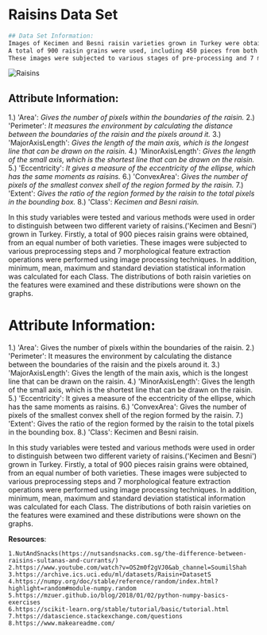 # Raisins Data Set
```bash
## Data Set Information:
Images of Kecimen and Besni raisin varieties grown in Turkey were obtained with CVS. 
A total of 900 raisin grains were used, including 450 pieces from both varieties. 
These images were subjected to various stages of pre-processing and 7 morphological features were extracted.
```
![Raisins](https://cdn-prod.medicalnewstoday.com/content/images/articles/325/325127/raisins-on-a-wooden-spoon.jpg) 

## Attribute Information:
1.) 'Area': *Gives the number of pixels within the boundaries of the raisin.*
2.) 'Perimeter': *It measures the environment by calculating the distance between the boundaries of the raisin and the pixels around it.*
3.) 'MajorAxisLength': *Gives the length of the main axis, which is the longest line that can be drawn on the raisin.*
4.) 'MinorAxisLength': *Gives the length of the small axis, which is the shortest line that can be drawn on the raisin.*
5.) 'Eccentricity': *It gives a measure of the eccentricity of the ellipse, which has the same moments as raisins.*
6.) 'ConvexArea': *Gives the number of pixels of the smallest convex shell of the region formed by the raisin.*
7.) 'Extent': *Gives the ratio of the region formed by the raisin to the total pixels in the bounding box.*
8.) 'Class': *Kecimen and Besni raisin.*

In this study variables were tested and various methods were used in order to distinguish between two different variety of raisins.('Kecimen and Besni') grown in Turkey. Firstly, a total of 900 pieces raisin grains were obtained, from an equal number of both varieties. These images were subjected to various preprocessing steps and 7 morphological feature extraction operations were performed using image processing techniques. In addition, minimum, mean, maximum and standard deviation statistical information was calculated for each Class. The distributions of both raisin varieties on the features were examined and these distributions were shown on the graphs.


# Attribute Information:
1.) 'Area': Gives the number of pixels within the boundaries of the raisin.
2.) 'Perimeter': It measures the environment by calculating the distance between the boundaries of the raisin and the pixels around it.
3.) 'MajorAxisLength': Gives the length of the main axis, which is the longest line that can be drawn on the raisin.
4.) 'MinorAxisLength': Gives the length of the small axis, which is the shortest line that can be drawn on the raisin.
5.) 'Eccentricity': It gives a measure of the eccentricity of the ellipse, which has the same moments as raisins.
6.) 'ConvexArea': Gives the number of pixels of the smallest convex shell of the region formed by the raisin.
7.) 'Extent': Gives the ratio of the region formed by the raisin to the total pixels in the bounding box.
8.) 'Class': Kecimen and Besni raisin.

In this study variables were tested and various methods were used in order to distinguish between two different variety of raisins.('Kecimen and Besni') grown in Turkey. Firstly, a total of 900 pieces raisin grains were obtained, from an equal number of both varieties. These images were subjected to various preprocessing steps and 7 morphological feature extraction operations were performed using image processing techniques. In addition, minimum, mean, maximum and standard deviation statistical information was calculated for each Class. The distributions of both raisin varieties on the features were examined and these distributions were shown on the graphs.

**Resources**:

    1.NutAndSnacks(https://nutsandsnacks.com.sg/the-difference-between-raisins-sultanas-and-currants/)
    2.https://www.youtube.com/watch?v=OS2m0f2gVJ0&ab_channel=SoumilShah
    3.https://archive.ics.uci.edu/ml/datasets/Raisin+DatasetS           
    4.https://numpy.org/doc/stable/reference/random/index.html?highlight=random#module-numpy.random
    5.https://mzuer.github.io/blog/2018/01/02/python-numpy-basics-exercises
    6.https://scikit-learn.org/stable/tutorial/basic/tutorial.html
    7.https://datascience.stackexchange.com/questions
    8.https://www.makeareadme.com/

